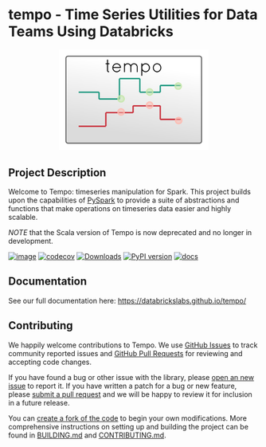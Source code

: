 # tempo - Time Series Utilities for Data Teams Using Databricks

<p align="center">
  <img src="https://raw.githubusercontent.com/databrickslabs/tempo/master/tempo%20-%20light%20background.svg" width="300px"/>
</p>


## Project Description
Welcome to Tempo: timeseries manipulation for Spark.
This project builds upon the capabilities of [PySpark](https://spark.apache.org/docs/latest/api/python/index.html) to provide
a suite of abstractions and functions that make operations on timeseries data easier and highly scalable.

*NOTE* that the Scala version of Tempo is now deprecated and no longer in development.

[![image](https://github.com/databrickslabs/tempo/workflows/build/badge.svg)](https://github.com/databrickslabs/tempo/actions?query=workflow%3Abuild)
[![codecov](https://codecov.io/gh/databrickslabs/tempo/branch/master/graph/badge.svg)](https://codecov.io/gh/databrickslabs/tempo)
[![Downloads](https://pepy.tech/badge/dbl-tempo/month)](https://pepy.tech/project/dbl-tempo)
[![PyPI version](https://badge.fury.io/py/dbl-tempo.svg)](https://badge.fury.io/py/dbl-tempo)
[![docs](https://github.com/databrickslabs/tempo/actions/workflows/docs.yml/badge.svg)](https://databrickslabs.github.io/tempo/)

## Documentation
See our full documentation here: https://databrickslabs.github.io/tempo/

## Contributing
We happily welcome contributions to Tempo. 
We use [GitHub Issues](https://github.com/databrickslabs/tempo/issues) to track community reported issues 
and [GitHub Pull Requests](https://github.com/databrickslabs/tempo/pulls) for reviewing and accepting code changes.

If you have found a bug or other issue with the library, please [open an new issue](https://github.com/databrickslabs/tempo/issues/new) to report it.
If you have written a patch for a bug or new feature, please [submit a pull request](https://github.com/databrickslabs/tempo/compare) and we will be happy to review it for inclusion in a future release.

You can [create a fork of the code](https://github.com/databrickslabs/tempo/fork) to begin your own modifications. 
More comprehensive instructions on setting up and building the project can be found in [BUILDING.md](BUILDING.md) and [CONTRIBUTING.md](CONTRIBUTING.md).


